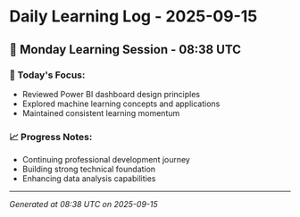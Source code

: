 # Daily Learning Log - 2025-09-15

## 📅 Monday Learning Session - 08:38 UTC

### 🎯 Today's Focus:
- Reviewed Power BI dashboard design principles
- Explored machine learning concepts and applications
- Maintained consistent learning momentum

### 📈 Progress Notes:
- Continuing professional development journey
- Building strong technical foundation
- Enhancing data analysis capabilities

---
*Generated at 08:38 UTC on 2025-09-15*
